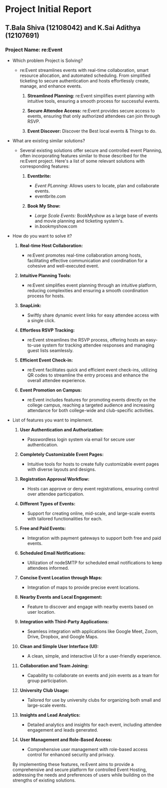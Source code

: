 # Project Initial Report

##  T.Bala Shiva (12108042) and K.Sai Adithya (12107691)

### Project Name: re:Event

- Which problem Project is Solving?

  - re:Event streamlines events with real-time collaboration, smart resource allocation, and automated scheduling. From simplified ticketing to secure authentication and hosts effortlessly create, manage, and enhance events.

    1. **Streamlined Planning:** re:Event simplifies event planning with intuitive tools, ensuring a smooth process for successful events.

    2. **Secure Attendee Access:** re:Event provides secure access to events, ensuring that only authorized attendees can join through RSVP.

    3. **Event Discover:** Discover the Best local events & Things to do.


- What are existing similar solutions?

  - Several existing solutions offer secure and controlled event Planning, often incorporating features similar to those described for the re:Event project. Here's a list of some relevant solutions with corresponding features:

    1. **Eventbrite:**
        - *Event PLanning:* Allows users to locate, plan and collaborate events.
        - eventbrite.com

    2. **Book My Show:**
        - *Large Scale Events:* BookMyshow as a large base of events and movie planning and ticketing system's.
        - in.bookmyshow.com


- How do you want to solve it?

    1. **Real-time Host Collaboration:**
        - re:Event promotes real-time collaboration among hosts, facilitating effective communication and coordination for a cohesive and well-executed event.

    2. **Intuitive Planning Tools:**
        - re:Event simplifies event planning through an intuitive platform, reducing complexities and ensuring a smooth coordination process for hosts.

    3. **SnapLink:**
        - Swiftly share dynamic event links for easy attendee access with a single click.

    4. **Effortless RSVP Tracking:**
        - re:Event streamlines the RSVP process, offering hosts an easy-to-use system for tracking attendee responses and managing guest lists seamlessly.

    5. **Efficient Event Check-in:**
        - re:Event facilitates quick and efficient event check-ins, utilizing QR codes to streamline the entry process and enhance the overall attendee experience.

    6. **Event Promotion on Campus:**
        - re:Event includes features for promoting events directly on the college campus, reaching a targeted audience and increasing attendance for both college-wide and club-specific activities.



- List of features you want to implement.


    1. **User Authentication and Authorization:**
        - Passwordless login system via email for secure user authentication.

    2. **Completely Customizable Event Pages:**
        - Intuitive tools for hosts to create fully customizable event pages with diverse layouts and designs.

    3. **Registration Approval Workflow:**
        - Hosts can approve or deny event registrations, ensuring control over attendee participation.

    4. **Different Types of Events:**
        - Support for creating online, mid-scale, and large-scale events with tailored functionalities for each.

    5. **Free and Paid Events:**
        - Integration with payment gateways to support both free and paid events.

    6. **Scheduled Email Notifications:**
        - Utilization of nodeSMTP for scheduled email notifications to keep attendees informed.

    7. **Concise Event Location through Maps:**
        - Integration of maps to provide precise event locations.

    8. **Nearby Events and Local Engagement:**
        - Feature to discover and engage with nearby events based on user location.

    9. **Integration with Third-Party Applications:**
        - Seamless integration with applications like Google Meet, Zoom, Drive, Dropbox, and Google Maps.

    10. **Clean and Simple User Interface (UI):**
        - A clean, simple, and interactive UI for a user-friendly experience.

    11. **Collaboration and Team Joining:**
        - Capability to collaborate on events and join events as a team for group participation.

    12. **University Club Usage:**
        - Tailored for use by university clubs for organizing both small and large-scale events.

    13. **Insights and Lead Analytics:**
        - Detailed analytics and insights for each event, including attendee engagement and leads generated.

    14. **User Management and Role-Based Access:**
        - Comprehensive user management with role-based access control for enhanced security and privacy.

    By implementing these features, re:Event aims to provide a comprehensive and secure platform for controlled Event Hosting, addressing the needs and preferences of users while building on the strengths of existing solutions.
